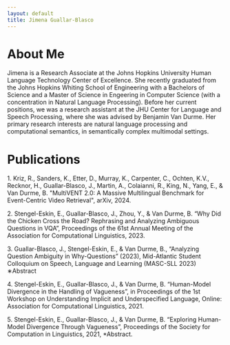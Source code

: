 ```yaml
---
layout: default
title: Jimena Guallar-Blasco
---
```


<h1 id="about">About Me</h1>

Jimena is a Research Associate at the Johns Hopkins University Human Language Technology Center of Excellence. She recently graduated from the Johns Hopkins Whiting School of Engineering with a Bachelors of Science and a Master of Science in Engeering in Computer Science (with a concentration in Natural Language Processing). Before her current positions, we was a research assistant at the JHU Center for Language and Speech Processing, where she was advised by Benjamin Van Durme. Her primary research interests are natural language processing and computational semantics, in semantically complex multimodal settings.

<h1 id="publications">Publications</h1>

<p>1. Kriz, R., Sanders, K., Etter, D., Murray, K., Carpenter, C., Ochten, K.V., Recknor, H., Guallar-Blasco, J., Martin, A., Colaianni, R., King, N., Yang, E., & Van Durme, B. "MultiVENT 2.0: A Massive Multilingual Benchmark for Event-Centric Video Retrieval", arXiv, 2024.</p>
<p>2. Stengel-Eskin, E., Guallar-Blasco, J., Zhou, Y., & Van Durme, B. “Why Did the Chicken Cross the Road? Rephrasing and Analyzing Ambiguous Questions in VQA”, Proceedings of the 61st Annual Meeting of the Association for Computational Linguistics, 2023. </p>
<p>3. Guallar-Blasco, J., Stengel-Eskin, E., & Van Durme, B., “Analyzing Question Ambiguity in Why-Questions” (2023), Mid-Atlantic Student Colloquium on Speech, Language and Learning (MASC-SLL 2023) ∗Abstract </p>
<p>4. Stengel-Eskin, E., Guallar-Blasco, J., & Van Durme, B. “Human-Model Divergence in the Handling of Vagueness”, in Proceedings of the 1st Workshop on Understanding Implicit and Underspecified Language, Online: Association for Computational Linguistics, 2021.</p>
<p>5. Stengel-Eskin, E., Guallar-Blasco, J., & Van Durme, B. “Exploring Human-Model Divergence Through Vagueness”, Proceedings of the Society for Computation in Linguistics, 2021, *Abstract.</p> 
